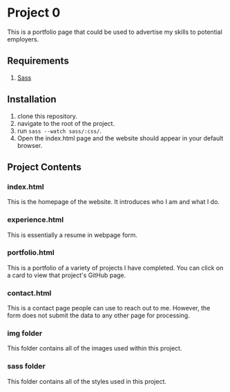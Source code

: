 # Project 0

This is a portfolio page that could be used to advertise my skills to potential employers.

## Requirements

1. [Sass](https://sass-lang.com/install)

## Installation

1. clone this repository.
2. navigate to the root of the project.
3. run `sass --watch sass/:css/`.
4. Open the index.html page and the website should appear in your default browser.

## Project Contents

### index.html

This is the homepage of the website. It introduces who I am and what I do.

### experience.html

This is essentially a resume in webpage form.

### portfolio.html

This is a portfolio of a variety of projects I have completed. You can click on a card to view that project's GitHub page.

### contact.html

This is a contact page people can use to reach out to me. However, the form does not submit the data to any other page for processing.

### img folder

This folder contains all of the images used within this project.

### sass folder

This folder contains all of the styles used in this project.
